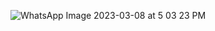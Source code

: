 ![WhatsApp Image 2023-03-08 at 5 03 23 PM](https://user-images.githubusercontent.com/121231024/223704596-420c5425-8095-436f-937b-f9936235d2a3.jpeg)
